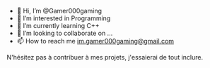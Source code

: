- 👋 Hi, I’m @Gamer000gaming
- 👀 I’m interested in Programming
- 🌱 I’m currently learning C++
- 💞️ I’m looking to collaborate on ...
- 📫 How to reach me im.gamer000gaming@gmail.com

N'hésitez pas à contribuer à mes projets, j'essaierai de tout inclure.
